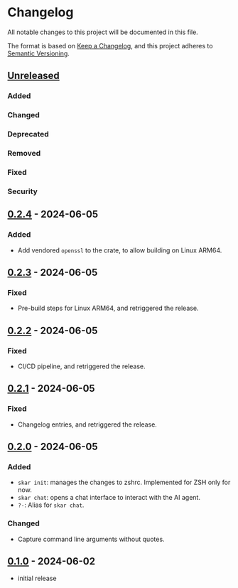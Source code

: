 # Changelog

All notable changes to this project will be documented in this file.

The format is based on [Keep a Changelog], and this project adheres to [Semantic Versioning].

## [Unreleased]

### Added

### Changed

### Deprecated

### Removed

### Fixed

### Security

## [0.2.4] - 2024-06-05

### Added

- Add vendored `openssl` to the crate, to allow building on Linux ARM64.

## [0.2.3] - 2024-06-05

### Fixed

- Pre-build steps for Linux ARM64, and retriggered the release.

## [0.2.2] - 2024-06-05

### Fixed

- CI/CD pipeline, and retriggered the release.

## [0.2.1] - 2024-06-05

### Fixed

- Changelog entries, and retriggered the release.

## [0.2.0] - 2024-06-05

### Added

- `skar init`: manages the changes to zshrc. Implemented for ZSH only for now.
- `skar chat`: opens a chat interface to interact with the AI agent.
- `?-`: Alias for `skar chat`.

### Changed

- Capture command line arguments without quotes.

## [0.1.0] - 2024-06-02

- initial release

[0.1.0]: https://github.com/acovaci/skar/releases/tag/v0.1.0
[0.2.0]: https://github.com/acovaci/skar/compare/v0.1.0...v0.2.0
[0.2.1]: https://github.com/acovaci/skar/compare/v0.2.0...v0.2.1
[0.2.2]: https://github.com/acovaci/skar/compare/v0.2.1...v0.2.2
[0.2.3]: https://github.com/acovaci/skar/compare/v0.2.2...v0.2.3
[0.2.4]: https://github.com/acovaci/skar/compare/v0.2.3...v0.2.4
[keep a changelog]: https://keepachangelog.com/en/1.0.0/
[semantic versioning]: https://semver.org/spec/v2.0.0.html
[unreleased]: https://github.com/acovaci/skar/compare/v0.2.4...HEAD
